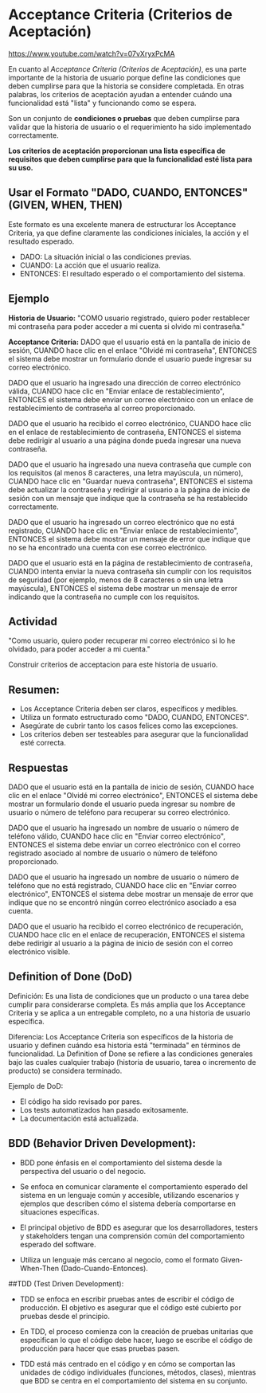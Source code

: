 # Acceptance Criteria (Criterios de Aceptación) 

https://www.youtube.com/watch?v=07vXryxPcMA

En cuanto al *Acceptance Criteria (Criterios de Aceptación)*, es una parte importante de la historia de usuario porque define las condiciones que deben cumplirse para que la historia se considere completada. En otras palabras, los criterios de aceptación ayudan a entender cuándo una funcionalidad está "lista" y funcionando como se espera.

Son un conjunto de **condiciones o pruebas** que deben cumplirse para validar que la historia de usuario o el requerimiento ha sido implementado correctamente.

**Los criterios de aceptación proporcionan una lista específica de requisitos que deben cumplirse para que la funcionalidad esté lista para su uso.**



## Usar el Formato "DADO, CUANDO, ENTONCES" (GIVEN, WHEN, THEN)
Este formato es una excelente manera de estructurar los Acceptance Criteria, ya que define claramente las condiciones iniciales, la acción y el resultado esperado.

- DADO: La situación inicial o las condiciones previas.
- CUANDO: La acción que el usuario realiza.
- ENTONCES: El resultado esperado o el comportamiento del sistema.


## Ejemplo
**Historia de Usuario:**
"COMO usuario registrado, quiero poder restablecer mi contraseña para poder acceder a mi cuenta si olvido mi contraseña."

**Acceptance Criteria:**
DADO que el usuario está en la pantalla de inicio de sesión,
CUANDO hace clic en el enlace "Olvidé mi contraseña",
ENTONCES el sistema debe mostrar un formulario donde el usuario puede ingresar su correo electrónico.

DADO que el usuario ha ingresado una dirección de correo electrónico válida,
CUANDO hace clic en "Enviar enlace de restablecimiento",
ENTONCES el sistema debe enviar un correo electrónico con un enlace de restablecimiento de contraseña al correo proporcionado.

DADO que el usuario ha recibido el correo electrónico,
CUANDO hace clic en el enlace de restablecimiento de contraseña,
ENTONCES el sistema debe redirigir al usuario a una página donde pueda ingresar una nueva contraseña.

DADO que el usuario ha ingresado una nueva contraseña que cumple con los requisitos (al menos 8 caracteres, una letra mayúscula, un número),
CUANDO hace clic en "Guardar nueva contraseña",
ENTONCES el sistema debe actualizar la contraseña y redirigir al usuario a la página de inicio de sesión con un mensaje que indique que la contraseña se ha restablecido correctamente.

DADO que el usuario ha ingresado un correo electrónico que no está registrado,
CUANDO hace clic en "Enviar enlace de restablecimiento",
ENTONCES el sistema debe mostrar un mensaje de error que indique que no se ha encontrado una cuenta con ese correo electrónico.

DADO que el usuario está en la página de restablecimiento de contraseña,
CUANDO intenta enviar la nueva contraseña sin cumplir con los requisitos de seguridad (por ejemplo, menos de 8 caracteres o sin una letra mayúscula),
ENTONCES el sistema debe mostrar un mensaje de error indicando que la contraseña no cumple con los requisitos.

## Actividad

"Como usuario, quiero poder recuperar mi correo electrónico si lo he olvidado, para poder acceder a mi cuenta."

Construir criterios de acceptacion para este historia de usuario.


## Resumen:
- Los Acceptance Criteria deben ser claros, específicos y medibles.
- Utiliza un formato estructurado como "DADO, CUANDO, ENTONCES".
- Asegúrate de cubrir tanto los casos felices como las excepciones.
- Los criterios deben ser testeables para asegurar que la funcionalidad esté correcta.




## Respuestas
DADO que el usuario está en la pantalla de inicio de sesión,
CUANDO hace clic en el enlace "Olvidé mi correo electrónico",
ENTONCES el sistema debe mostrar un formulario donde el usuario pueda ingresar su nombre de usuario o número de teléfono para recuperar su correo electrónico.

DADO que el usuario ha ingresado un nombre de usuario o número de teléfono válido,
CUANDO hace clic en "Enviar correo electrónico",
ENTONCES el sistema debe enviar un correo electrónico con el correo registrado asociado al nombre de usuario o número de teléfono proporcionado.

DADO que el usuario ha ingresado un nombre de usuario o número de teléfono que no está registrado,
CUANDO hace clic en "Enviar correo electrónico",
ENTONCES el sistema debe mostrar un mensaje de error que indique que no se encontró ningún correo electrónico asociado a esa cuenta.

DADO que el usuario ha recibido el correo electrónico de recuperación,
CUANDO hace clic en el enlace de recuperación,
ENTONCES el sistema debe redirigir al usuario a la página de inicio de sesión con el correo electrónico visible.

## Definition of Done (DoD)
Definición: Es una lista de condiciones que un producto o una tarea debe cumplir para considerarse completa. Es más amplia que los Acceptance Criteria y se aplica a un entregable completo, no a una historia de usuario específica.

Diferencia: Los Acceptance Criteria son específicos de la historia de usuario y definen cuándo esa historia está "terminada" en términos de funcionalidad. La Definition of Done se refiere a las condiciones generales bajo las cuales cualquier trabajo (historia de usuario, tarea o incremento de producto) se considera terminado.

Ejemplo de DoD:

- El código ha sido revisado por pares.
- Los tests automatizados han pasado exitosamente.
- La documentación está actualizada.



## BDD (Behavior Driven Development):
- BDD pone énfasis en el comportamiento del sistema desde la perspectiva del usuario o del negocio.

- Se enfoca en comunicar claramente el comportamiento esperado del sistema en un lenguaje común y accesible, utilizando escenarios y ejemplos que describen cómo el sistema debería comportarse en situaciones específicas.

- El principal objetivo de BDD es asegurar que los desarrolladores, testers y stakeholders tengan una comprensión común del comportamiento esperado del software.

- Utiliza un lenguaje más cercano al negocio, como el formato Given-When-Then (Dado-Cuando-Entonces).

##TDD (Test Driven Development):

- TDD se enfoca en escribir pruebas antes de escribir el código de producción. El objetivo es asegurar que el código esté cubierto por pruebas desde el principio.

- En TDD, el proceso comienza con la creación de pruebas unitarias que especifican lo que el código debe hacer, luego se escribe el código de producción para hacer que esas pruebas pasen.

- TDD está más centrado en el código y en cómo se comportan las unidades de código individuales (funciones, métodos, clases), mientras que BDD se centra en el comportamiento del sistema en su conjunto.
